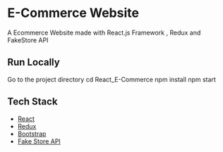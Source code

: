 # E-Commerce Website

A Ecommerce Website made with React.js Framework , Redux and FakeStore API


## Run Locally

Go to the project directory
cd React_E-Commerce
npm install
npm start

## Tech Stack
* [React](https://reactjs.org/)
* [Redux](https://redux.js.org/)
* [Bootstrap](https://getbootstrap.com/)
* [Fake Store API](https://fakestoreapi.com/)



